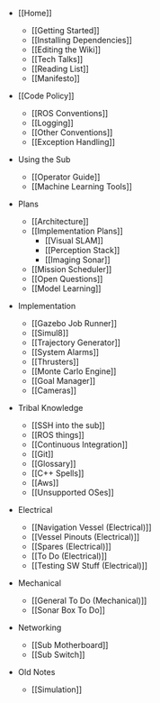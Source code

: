 * [[Home]]
    * [[Getting Started]]
    * [[Installing Dependencies]]
    * [[Editing the Wiki]]
    * [[Tech Talks]]
    * [[Reading List]]
    * [[Manifesto]]

* [[Code Policy]]
    * [[ROS Conventions]]
    * [[Logging]]
    * [[Other Conventions]]
    * [[Exception Handling]]

* Using the Sub
    * [[Operator Guide]]
    * [[Machine Learning Tools]]

* Plans
    * [[Architecture]]
    * [[Implementation Plans]]
        * [[Visual SLAM]]
        * [[Perception Stack]]
        * [[Imaging Sonar]]
    * [[Mission Scheduler]]
    * [[Open Questions]]
    * [[Model Learning]]

* Implementation
    * [[Gazebo Job Runner]]
    * [[Simul8]]
    * [[Trajectory Generator]]
    * [[System Alarms]]
    * [[Thrusters]]
    * [[Monte Carlo Engine]]
    * [[Goal Manager]]
    * [[Cameras]]

* Tribal Knowledge
    * [[SSH into the sub]]
    * [[ROS things]]
    * [[Continuous Integration]]
    * [[Git]]
    * [[Glossary]]
    * [[C++ Spells]]
    * [[Aws]]
    * [[Unsupported OSes]]

* Electrical
    * [[Navigation Vessel (Electrical)]]
    * [[Vessel Pinouts (Electrical)]]
    * [[Spares (Electrical)]]
    * [[To Do (Electrical)]]
    * [[Testing SW Stuff (Electrical)]]

* Mechanical
    * [[General To Do (Mechanical)]]
    * [[Sonar Box To Do]]

* Networking
    * [[Sub Motherboard]]
    * [[Sub Switch]]

* Old Notes
    * [[Simulation]]
